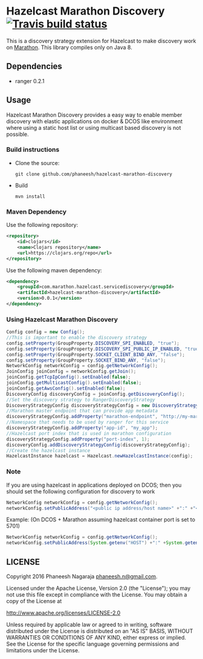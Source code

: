 # Hazelcast Marathon Discovery [![Travis build status](https://travis-ci.org/phaneesh/hazelcast-ranger-discovery.svg?branch=master)](https://travis-ci.org/phaneesh/hazelcast-ranger-discovery)

This is a discovery strategy extension for Hazelcast to make discovery work on [Marathon](https://mesosphere.github.io/marathon/).
This library compiles only on Java 8.

## Dependencies
* ranger 0.2.1  

## Usage
Hazelcast Marathon Discovery provides a easy way to enable member discovery with elastic applications on docker & DCOS
like environment where using a static host list or using multicast based discovery is not possible.

### Build instructions
  - Clone the source:

        git clone github.com/phaneesh/hazelcast-marathon-discovery

  - Build

        mvn install

### Maven Dependency
Use the following repository:
```xml
<repository>
    <id>clojars</id>
    <name>Clojars repository</name>
    <url>https://clojars.org/repo</url>
</repository>
```
Use the following maven dependency:
```xml
<dependency>
    <groupId>com.marathon.hazelcast.servicediscovery</groupId>
    <artifactId>hazelcast-marathon-discovery</artifactId>
    <version>0.0.1</version>
</dependency>
```

### Using Hazelcast Marathon Discovery
```java
Config config = new Config();
//This is important to enable the discovery strategy
config.setProperty(GroupProperty.DISCOVERY_SPI_ENABLED, "true");
config.setProperty(GroupProperty.DISCOVERY_SPI_PUBLIC_IP_ENABLED, "true");
config.setProperty(GroupProperty.SOCKET_CLIENT_BIND_ANY, "false");
config.setProperty(GroupProperty.SOCKET_BIND_ANY, "false");
NetworkConfig networkConfig = config.getNetworkConfig();
JoinConfig joinConfig = networkConfig.getJoin();
joinConfig.getTcpIpConfig().setEnabled(false);
joinConfig.getMulticastConfig().setEnabled(false);
joinConfig.getAwsConfig().setEnabled(false);
DiscoveryConfig discoveryConfig = joinConfig.getDiscoveryConfig();
//Set the discovery strategy to RangerDiscoveryStrategy
DiscoveryStrategyConfig discoveryStrategyConfig = new DiscoveryStrategyConfig(new MarathonDiscoveryStrategyFactory());
//Marathon master endpoint that can provide app metadata
discoveryStrategyConfig.addProperty("marathon-endpoint", "http://my-marathon-master:8080");
//Namespace that needs to be used by ranger for this service
discoveryStrategyConfig.addProperty("app-id", "my_app");
//Hazelcast port index that is used in marathon configuration
discoveryStrategyConfig.addProperty("port-index", 1);
discoveryConfig.addDiscoveryStrategyConfig(discoveryStrategyConfig);
//Create the hazelcast instance
HazelcastInstance hazelcast = Hazelcast.newHazelcastInstance(config);
```

### Note
If you are using hazelcast in applications deployed on DCOS; then you should set the following configuration for discovery to work

```java
NetworkConfig networkConfig = config.getNetworkConfig();
networkConfig.setPublicAddress("<public ip address/host name>" +":" +"<public port>");
```
Example: (On DCOS + Marathon assuming hazelcast container port is set to 5701)
```java
NetworkConfig networkConfig = config.getNetworkConfig();
networkConfig.setPublicAddress(System.getenv("HOST") +":" +System.getenv("PORT_5701"))
```

LICENSE
-------

Copyright 2016 Phaneesh Nagaraja <phaneesh.n@gmail.com>.

Licensed under the Apache License, Version 2.0 (the "License");
you may not use this file except in compliance with the License.
You may obtain a copy of the License at

http://www.apache.org/licenses/LICENSE-2.0

Unless required by applicable law or agreed to in writing, software
distributed under the License is distributed on an "AS IS" BASIS,
WITHOUT WARRANTIES OR CONDITIONS OF ANY KIND, either express or implied.
See the License for the specific language governing permissions and
limitations under the License.
